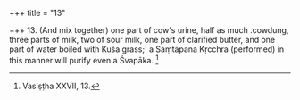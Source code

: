 +++
title = "13"

+++
13. (And mix together) one part of cow's urine, half as much .cowdung, three parts of milk, two of sour milk, one part of clarified butter, and one part of water boiled with Kuśa grass;' a Sāṃtāpana Kṛcchra (performed) in this manner will purify even a Śvapāka. [^10] 


[^10]:  Vasiṣṭha XXVII, 13.
